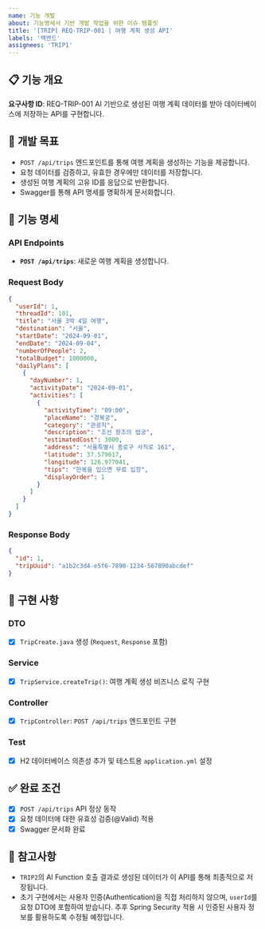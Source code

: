 ```yaml
---
name: 기능 개발
about: 기능명세서 기반 개발 작업을 위한 이슈 템플릿
title: '[TRIP] REQ-TRIP-001 | 여행 계획 생성 API'
labels: '백엔드'
assignees: 'TRIP1'
---
```


## 📋 기능 개요
**요구사항 ID**: REQ-TRIP-001
AI 기반으로 생성된 여행 계획 데이터를 받아 데이터베이스에 저장하는 API를 구현합니다.

## 🎯 개발 목표
- `POST /api/trips` 엔드포인트를 통해 여행 계획을 생성하는 기능을 제공합니다.
- 요청 데이터를 검증하고, 유효한 경우에만 데이터를 저장합니다.
- 생성된 여행 계획의 고유 ID를 응답으로 반환합니다.
- Swagger를 통해 API 명세를 명확하게 문서화합니다.

## 📝 기능 명세
### API Endpoints
- **`POST /api/trips`**: 새로운 여행 계획을 생성합니다.

### Request Body
```json
{
  "userId": 1,
  "threadId": 101,
  "title": "서울 3박 4일 여행",
  "destination": "서울",
  "startDate": "2024-09-01",
  "endDate": "2024-09-04",
  "numberOfPeople": 2,
  "totalBudget": 1000000,
  "dailyPlans": [
    {
      "dayNumber": 1,
      "activityDate": "2024-09-01",
      "activities": [
        {
          "activityTime": "09:00",
          "placeName": "경복궁",
          "category": "관광지",
          "description": "조선 왕조의 법궁",
          "estimatedCost": 3000,
          "address": "서울특별시 종로구 사직로 161",
          "latitude": 37.579617,
          "longitude": 126.977041,
          "tips": "한복을 입으면 무료 입장",
          "displayOrder": 1
        }
      ]
    }
  ]
}
```

### Response Body
```json
{
  "id": 1,
  "tripUuid": "a1b2c3d4-e5f6-7890-1234-567890abcdef"
}
```

## 🔧 구현 사항
### DTO
- [x] `TripCreate.java` 생성 (`Request`, `Response` 포함)

### Service
- [x] `TripService.createTrip()`: 여행 계획 생성 비즈니스 로직 구현

### Controller
- [x] `TripController`: `POST /api/trips` 엔드포인트 구현

### Test
- [x] H2 데이터베이스 의존성 추가 및 테스트용 `application.yml` 설정

## ✅ 완료 조건
- [x] `POST /api/trips` API 정상 동작
- [x] 요청 데이터에 대한 유효성 검증(@Valid) 적용
- [x] Swagger 문서화 완료

## 📌 참고사항
- `TRIP2`의 AI Function 호출 결과로 생성된 데이터가 이 API를 통해 최종적으로 저장됩니다.
- 초기 구현에서는 사용자 인증(Authentication)을 직접 처리하지 않으며, `userId`를 요청 DTO에 포함하여 받습니다. 추후 Spring Security 적용 시 인증된 사용자 정보를 활용하도록 수정될 예정입니다.
